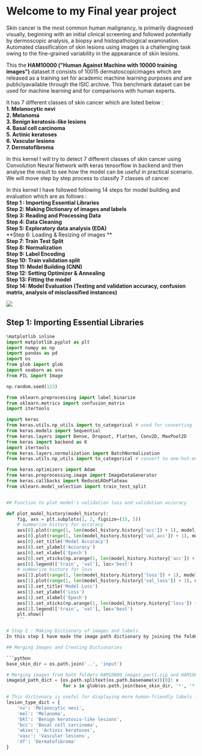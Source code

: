 # Welcome to my Final year project  
Skin cancer is the most common human malignancy, is primarily diagnosed visually, beginning with an initial clinical screening and followed potentially by dermoscopic analysis, a biopsy and histopathological examination. Automated classification of skin lesions using images is a challenging task owing to the fine-grained variability in the appearance of skin lesions.

This the **HAM10000 ("Human Against Machine with 10000 training images")** dataset.It consists of 10015 dermatoscopicimages which are released as a training set for academic machine learning purposes and are publiclyavailable through the ISIC archive. This benchmark dataset can be used for machine learning and for comparisons with human experts. 

It has 7 different classes of skin cancer which are listed below :<br>
**1. Melanocytic nevi <br>**
**2. Melanoma <br>**
**3. Benign keratosis-like lesions <br>**
**4. Basal cell carcinoma <br>**
**5. Actinic keratoses <br>**
**6. Vascular lesions <br>**
**7. Dermatofibroma<br>**

In this kernel I will try to detect 7 different classes of skin cancer using Convolution Neural Network with keras tensorflow in backend and then analyse the result to see how the model can be useful in practical scenario.<br>
We will move step by step process to classify 7 classes of cancer.

In this kernel I have followed following 14 steps for model building and evaluation which are as follows : <br>
**Step 1 : Importing Essential Libraries**<br>
**Step 2: Making Dictionary of images and labels** <br>
**Step 3: Reading and Processing Data** <br>
**Step 4: Data Cleaning** <br>
**Step 5: Exploratory data analysis (EDA)** <br>
**Step 6: Loading & Resizing of images **<br>
**Step 7: Train Test Split**<br>
**Step 8: Normalization**<br>
**Step 9: Label Encoding** <br>
**Step 10: Train validation split** <br>
**Step 11: Model Building (CNN)** <br>
**Step 12: Setting Optimizer & Annealing** <br>
**Step 13: Fitting the model**<br>
**Step 14: Model Evaluation (Testing and validation accuracy, confusion matrix, analysis of misclassified instances)** <br>

<img src="https://image.ibb.co/n8PBkL/cover.png">

## Step 1: Importing Essential Libraries

```python
%matplotlib inline
import matplotlib.pyplot as plt
import numpy as np
import pandas as pd
import os
from glob import glob
import seaborn as sns
from PIL import Image

np.random.seed(123)

from sklearn.preprocessing import label_binarize
from sklearn.metrics import confusion_matrix
import itertools

import keras
from keras.utils.np_utils import to_categorical # used for converting labels to one-hot-encoding
from keras.models import Sequential
from keras.layers import Dense, Dropout, Flatten, Conv2D, MaxPool2D
from keras import backend as K
import itertools
from keras.layers.normalization import BatchNormalization
from keras.utils.np_utils import to_categorical # convert to one-hot-encoding

from keras.optimizers import Adam
from keras.preprocessing.image import ImageDataGenerator
from keras.callbacks import ReduceLROnPlateau
from sklearn.model_selection import train_test_split
```

```python

## Function to plot model's validation loss and validation accuracy

def plot_model_history(model_history):
    fig, axs = plt.subplots(1, 2, figsize=(15, 5))
    # summarize history for accuracy
    axs[0].plot(range(1, len(model_history.history['acc']) + 1), model_history.history['acc'])
    axs[0].plot(range(1, len(model_history.history['val_acc']) + 1), model_history.history['val_acc'])
    axs[0].set_title('Model Accuracy')
    axs[0].set_ylabel('Accuracy')
    axs[0].set_xlabel('Epoch')
    axs[0].set_xticks(np.arange(1, len(model_history.history['acc']) + 1, len(model_history.history['acc']) / 10))
    axs[0].legend(['train', 'val'], loc='best')
    # summarize history for loss
    axs[1].plot(range(1, len(model_history.history['loss']) + 1), model_history.history['loss'])
    axs[1].plot(range(1, len(model_history.history['val_loss']) + 1), model_history.history['val_loss'])
    axs[1].set_title('Model Loss')
    axs[1].set_ylabel('Loss')
    axs[1].set_xlabel('Epoch')
    axs[1].set_xticks(np.arange(1, len(model_history.history['loss']) + 1, len(model_history.history['loss']) / 10))
    axs[1].legend(['train', 'val'], loc='best')
    plt.show()
    ```

# Step 2 : Making Dictionary of images and labels
In this step I have made the image path dictionary by joining the folder path from base directory base_skin_dir and merge the images in jpg format from both the folders HAM10000_images_part1.zip and HAM10000_images_part2.zip

## Merging Images and Creating Dictionaries

```python
base_skin_dir = os.path.join('..', 'input')

# Merging images from both folders HAM10000_images_part1.zip and HAM10000_images_part2.zip into one dictionary
imageid_path_dict = {os.path.splitext(os.path.basename(x))[0]: x
                     for x in glob(os.path.join(base_skin_dir, '*', '*.jpg'))}

# This dictionary is useful for displaying more human-friendly labels later on
lesion_type_dict = {
    'nv': 'Melanocytic nevi',
    'mel': 'Melanoma',
    'bkl': 'Benign keratosis-like lesions',
    'bcc': 'Basal cell carcinoma',
    'akiec': 'Actinic keratoses',
    'vasc': 'Vascular lesions',
    'df': 'Dermatofibroma'
}
```


